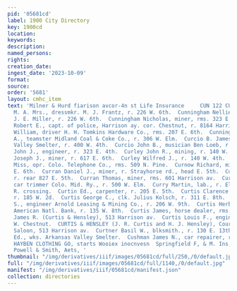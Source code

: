 ```yaml
---
pid: '05681cd'
label: 1900 City Directory
key: 1900cd
location: 
keywords: 
description: 
named_persons: 
rights: 
creation_date: 
ingest_date: '2023-10-09'
format: 
source: 
order: '5681'
layout: cmhc_item
text: 'Milner & Hurd fiarison avcor-4n st Life Insurance     CUN 122 CUs Cunningham
  M. A. Mrs., dressmkr. M. J. Frantz, r. 226 W. 6th.  Cunningham Nellie Miss, clk.
  J. E. Miller, r. 226 W. 6th.  Cunningham Nicholas, miner, rms. 323 E. 6th.  Cunningham
  Robert E., capt. of police, Harrison ay. cor. Chestnut, r. 8164 Harrison av.  Cunningham
  William, driver H. H. Tomkins Hardware Co., rms. 207 E. 6th.  Cunningham William
  A., teamster Midland Coal & Coke Co., r. 306 W. Elm.  Curcio B. James, bkkpr. Arkansas
  Valley Smelter, r. 400 W. 4th.  Curcio John B., musician Ben Loeb, r. 400 W. 4th.  Curley
  John J., engineer, r. 323 E. 4th.  Curley John R., mining, r. 140 W. 4th.  Curley
  Joseph J., miner, r. 617 E. 6th.  Curley Wilfred J., r. 140 W. 4th.  Curliss Blanche
  Miss, opr. Colo. Telephone Co., rms. 509 N. Pine.  Curnow Richard, miner, rms. 428
  E. 6th.  Curran Daniel J., miner, r. Strayhorse rd., head E. 5th.  Curran Mary Mrs.,
  r. rear 827 E. 5th.  Curran Thomas, miner, rms. 601 Harrison av.  Currey Fred F.,
  car trimmer Colo. Mid. Ry., r. 500 W. Elm.  Curry Martin, lab., r. Elm, W. of R.
  R. crossing.  Curtin Ed., carpenter, r. 205 E. 5th.  Curtis Clarence C., col’d.,
  r. 185 W. 2d.  Curtis George C., clk. Julius Kolsch, r. 311 E. 8th.  Curtis George
  S., engineer Arnold Leasing & Mining Co., r. 206 W. 9th.  Curtis Herbert D., teller
  American Natl. Bank, r. 135 W. 8th.  Curtis James, horse dealer, rms. 114 W. 4th.  Curtis
  James R. (Curtis & Hensley), 513 Harrison av.  Curtis Louis F., engineer, r. 4044
  W. Chestnut.  CURTIS & HENSLEY (J. R. Curtis and H. J. Hensley), Court Exchange
  Saloon, 513 Harrison av.  Curtner Basil W., blksmith., r. 130 E. 13th.  Cushman
  Ed., wks. Arkansas Valley Smelter.  Cushman James N., car repairer, r. 227 E. 11th.  THE
  HAYBEN CLOTHING GO, starts Wooiex inocnvesn  Springfield F, & M. Ins, Co,rrtt w.
  Powell & Smith, Aets, '
thumbnail: "/img/derivatives/iiif/images/05681cd/full/250,/0/default.jpg"
full: "/img/derivatives/iiif/images/05681cd/full/1140,/0/default.jpg"
manifest: "/img/derivatives/iiif/05681cd/manifest.json"
collection: directories
---
```

